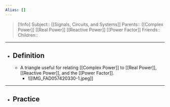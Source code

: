 ```yaml
---
Alias: []
---
```

> [!Info]
> Subject:: [[Signals, Circuits, and Systems]]
> Parents:: [[Complex Power]] [[Real Power]] [[Reactive Power]] [[Power Factor]]
> Friends:: 
> Children:: 
---
- ## Definition
	- A triangle useful for relating [[Complex Power]] to [[Real Power]], [[Reactive Power]], and the [[Power Factor]].
		- ![[IMG_FAD057420330-1.jpeg]]
---
- ## Practice